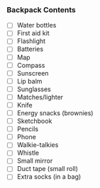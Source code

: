 ### Backpack Contents
- [ ] Water bottles
- [ ] First aid kit
- [ ] Flashlight
- [ ] Batteries
- [ ] Map
- [ ] Compass
- [ ] Sunscreen
- [ ] Lip balm
- [ ] Sunglasses
- [ ] Matches/lighter
- [ ] Knife
- [ ] Energy snacks (brownies)
- [ ] Sketchbook
- [ ] Pencils
- [ ] Phone
- [ ] Walkie-talkies
- [ ] Whistle
- [ ] Small mirror
- [ ] Duct tape (small roll)
- [ ] Extra socks (in a bag)
